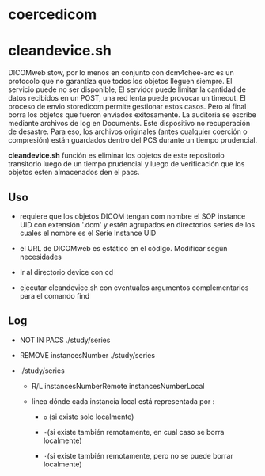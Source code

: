 # coercedicom



# cleandevice.sh

DICOMweb stow, por lo menos en conjunto con dcm4chee-arc es un protocolo que no garantiza que todos los objetos lleguen siempre. El servicio puede no ser disponible, El servidor puede limitar la cantidad de datos recibidos en un POST, una red lenta puede provocar un timeout. El proceso de envio storedicom permite gestionar estos casos. Pero al final borra los objetos que fueron enviados exitosamente. La auditoria se escribe mediante archivos de log en Documents. Este dispositivo no recuperación de desastre. Para eso, los archivos originales (antes cualquier coerción o compresión) están guardados dentro del PCS durante un tiempo prudencial.

**cleandevice.sh** función es eliminar los objetos de este repositorio transitorio luego de un tiempo prudencial y luego de verificación que los objetos esten almacenados den el pacs.

## Uso

- requiere que los objetos DICOM tengan com nombre el SOP instance UID con extensión '.dcm' y estén agrupados en directorios series de los cuales el nombre es el Serie Instance UID

- el URL de DICOMweb es estático en el código. Modificar según necesidades

- Ir al directorio device con cd

- ejecutar cleandevice.sh con eventuales argumentos complementarios para el comando find

## Log

- NOT IN PACS ./study/series

- REMOVE instancesNumber ./study/series

- ./study/series
  
  - R/L     instancesNumberRemote    instancesNumberLocal
  
  - linea dónde cada instancia local está representada por :
    
    - `o` (si existe solo localmente)
    
    - `-`(si existe también remotamente, en cual caso se borra localmente)
    
    - `·`(si existe también remotamente, pero no se puede borrar localmente)




